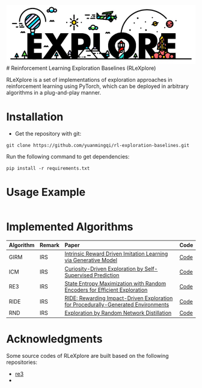 
<div style="align: center;">
<img src='./docs/logo.jpg'>
</div>
# Reinforcement Learning Exploration Baselines (RLeXplore)

RLeXplore is a set of implementations of exploration approaches in reinforcement learning using PyTorch, which can be deployed in arbitrary algorithms in a plug-and-play manner. 

# Installation
- Get the repository with git:
```
git clone https://github.com/yuanmingqi/rl-exploration-baselines.git
```
Run the following command to get dependencies:
```shell
pip install -r requirements.txt
```

# Usage Example
```python

```

# Implemented Algorithms
| Algorithm | Remark | Paper |    Code    |
| :-----| :----- | :-----  | :----- |
|GIRM|IRS|[Intrinsic Reward Driven Imitation Learning via Generative Model](http://proceedings.mlr.press/v119/yu20d/yu20d.pdf)|[Code]()|
|ICM|IRS|[Curiosity-Driven Exploration by Self-Supervised Prediction](http://proceedings.mlr.press/v70/pathak17a/pathak17a.pdf)|[Code]()|
| RE3 | IRS | [State Entropy Maximization with Random Encoders for Efficient Exploration](http://proceedings.mlr.press/v139/seo21a/seo21a.pdf) | [Code]() |
|RIDE|IRS|[RIDE: Rewarding Impact-Driven Exploration for Procedurally-Generated Environments](https://arxiv.org/pdf/2002.12292)|[Code]()|
|RND|IRS|[Exploration by Random Network Distillation](https://arxiv.org/pdf/1810.12894.pdf%20http://arxiv.org/abs/1810.12894)|[Code]()|

# Acknowledgments
Some source codes of RLeXplore are built based on the following repositories:

- [re3]()
- []()
